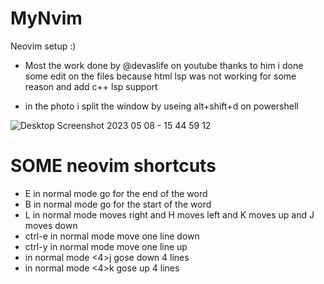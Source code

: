 # MyNvim
Neovim setup :)
* Most the work done by @devaslife on youtube thanks to him 
i done some edit on the files because html lsp was not working for some reason and add c++ lsp support

- in the photo i split the window by useing alt+shift+d on powershell 

![Desktop Screenshot 2023 05 08 - 15 44 59 12](https://user-images.githubusercontent.com/117045051/236830273-30403b0a-abb9-41be-950d-97df40ae2bc7.png)

# SOME neovim shortcuts 

* E in normal mode go for the end of the word
* B in normal mode go for the start of the word
* L in normal mode moves right and H moves left and K moves up and J moves down 
* ctrl-e in normal mode move one line down 
* ctrl-y in normal mode move one line up
* in normal mode <4>j gose down 4 lines 
* in normal mode <4>k gose up 4 lines 
